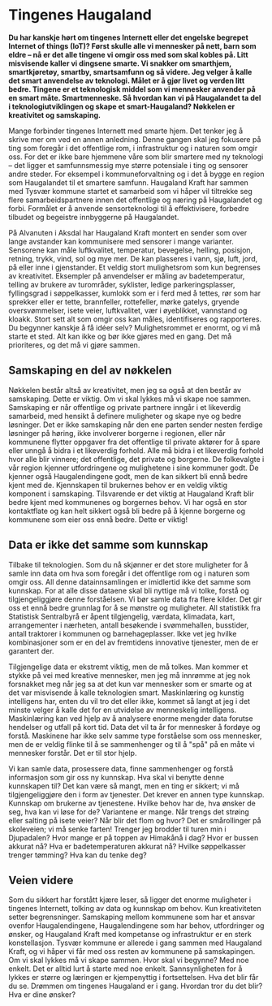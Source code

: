 # Tingenes Haugaland

**Du har kanskje hørt om tingenes Internett eller det engelske begrepet Internet of things (IoT)? Først skulle alle vi mennesker på nett, barn som eldre – nå er det alle tingene vi omgir oss med som skal kobles på. Litt misvisende kaller vi dingsene smarte. Vi snakker om smarthjem, smartkjøretøy, smartby, smartsamfunn og så videre. Jeg velger å kalle det smart anvendelse av teknologi. Målet er å gjør livet og verden litt bedre. Tingene er et teknologisk middel som vi mennesker anvender på en smart måte. Smartmenneske. Så hvordan kan vi på Haugalandet ta del i teknologiutviklingen og skape et smart-Haugaland? Nøkkelen er kreativitet og samskaping.**

Mange forbinder tingenes Internett med smarte hjem. Det tenker jeg å skrive mer om ved en annen anledning. Denne gangen skal jeg fokusere på ting som foregår i det offentlige rom, i infrastruktur og i naturen som omgir oss. For det er ikke bare hjemmene våre som blir smartere med ny teknologi – det ligger et samfunnsmessig mye større potensiale i ting og sensorer andre steder. For eksempel i kommuneforvaltning og i det å bygge en region som Haugalandet til et smartere samfunn. Haugaland Kraft har sammen med Tysvær kommune startet et samarbeid som vi håper vil tiltrekke seg flere samarbeidspartnere innen det offentlige og næring på Haugalandet og forbi. Formålet er å anvende sensorteknologi til å effektivisere, forbedre tilbudet og begeistre innbyggerne på Haugalandet.

På Alvanuten i Aksdal har Haugaland Kraft montert en sender som over lange avstander kan kommunisere med sensorer i mange varianter. Sensorene kan måle luftkvalitet, temperatur, bevegelse, helling, posisjon, retning, trykk, vind, sol og mye mer. De kan plasseres i vann, sjø, luft, jord, på eller inne i gjenstander. Et veldig stort mulighetsrom som kun begrenses av kreativitet. Eksempler på anvendelser er måling av badetemperatur, telling av brukere av turområder, syklister, ledige parkeringsplasser, fyllingsgrad i søppelkasser, kumlokk som er i ferd med å tettes, rør som har sprekker eller er tette, brannfeller, rottefeller, mørke gatelys, gryende oversvømmelser, isete veier, luftkvalitet, vær i øyeblikket, vannstand og kloakk. Stort sett alt som omgir oss kan måles, identifiseres og rapporteres. Du begynner kanskje å få idéer selv? Mulighetsrommet er enormt, og vi må starte et sted. Alt kan ikke og bør ikke gjøres med en gang. Det må prioriteres, og det må vi gjøre sammen.

## Samskaping en del av nøkkelen

Nøkkelen består altså av kreativitet, men jeg sa også at den består av samskaping. Dette er viktig. Om vi skal lykkes må vi skape noe sammen. Samskaping er når offentlige og private partnere inngår i et likeverdig samarbeid, med hensikt å definere muligheter og skape nye og bedre løsninger. Det er ikke samskaping når den ene parten sender nesten ferdige løsninger på høring, ikke involverer borgerne i regionen, eller når kommunene flytter oppgaver fra det offentlige til private aktører for å spare eller unngå å bidra i et likeverdig forhold. Alle må bidra i et likeverdig forhold hvor alle blir vinnere; det offentlige, det private og borgerne. De folkevalgte i vår region kjenner utfordringene og mulighetene i sine kommuner godt. De kjenner også Haugalendingene godt, men de kan sikkert bli ennå bedre kjent med de. Kjennskapen til brukernes behov er en veldig viktig komponent i samskaping. Tilsvarende er det viktig at Haugaland Kraft blir bedre kjent med kommunenes og borgernes behov. Vi har også en stor kontaktflate og kan helt sikkert også bli bedre på å kjenne borgerne og kommunene som eier oss ennå bedre. Dette er viktig!

## Data er ikke det samme som kunnskap

Tilbake til teknologien. Som du nå skjønner er det store muligheter for å samle inn data om hva som foregår i det offentlige rom og i naturen som omgir oss. All denne datainnsamlingen er imidlertid ikke det samme som kunnskap. For at alle disse dataene skal bli nyttige må vi tolke, forstå og tilgjengeliggjøre denne forståelsen. Vi bør samle data fra flere kilder. Det gir oss et ennå bedre grunnlag for å se mønstre og muligheter. All statistikk fra Statistisk Sentralbyrå er åpent tilgjengelig, værdata, klimadata, kart, arrangementer i nærheten, antall besøkende i svømmehallen, busstider, antall traktorer i kommunen og barnehageplasser. Ikke vet jeg hvilke kombinasjoner som er en del av fremtidens innovative tjenester, men de er garantert der.

Tilgjengelige data er ekstremt viktig, men de må tolkes. Man kommer et stykke på vei med kreative mennesker, men jeg må innrømme at jeg nok forsnakket meg når jeg sa at det kun var mennesker som er smarte og at det var misvisende å kalle teknologien smart. Maskinlæring og kunstig intelligens har, enten du vil tro det eller ikke, kommet så langt at jeg i det minste velger å kalle det for en utvidelse av menneskelig intelligens. Maskinlæring kan ved hjelp av å analysere enorme mengder data forutse hendelser og utfall på kort tid. Data det vil ta år for mennesker å fordøye og forstå. Maskinene har ikke selv samme type forståelse som oss mennesker, men de er veldig flinke til å se sammenhenger og til å "spå" på en måte vi mennesker forstår. Det er til stor hjelp.

Vi kan samle data, prosessere data, finne sammenhenger og forstå informasjon som gir oss ny kunnskap. Hva skal vi benytte denne kunnskapen til? Det kan være så mangt, men en ting er sikkert; vi må tilgjengeliggjøre den i form av tjenester. Det krever en annen type kunnskap. Kunnskap om brukerne av tjenestene. Hvilke behov har de, hva ønsker de seg, hva kan vi løse for de? Variantene er mange. Når trengs det strøing eller salting på isete veier? Når blir det flom og hvor? Det er smårollinger på skoleveien; vi må senke farten! Trenger jeg brodder til turen min i Djupadalen? Hvor mange er på toppen av Himakånå i dag? Hvor er bussen akkurat nå? Hva er badetemperaturen akkurat nå? Hvilke søppelkasser trenger tømming? Hva kan du tenke deg?

## Veien videre

Som du sikkert har forstått kjære leser, så ligger det enorme muligheter i tingenes Internett, tolking av data og kunnskap om behov. Kun kreativiteten setter begrensninger. Samskaping mellom kommunene som har et ansvar ovenfor Haugalendingene, Haugalendingene som har behov, utfordringer og ønsker, og Haugaland Kraft med kompetanse og infrastruktur er en sterk konstellasjon. Tysvær kommune er allerede i gang sammen med Haugaland Kraft, og vi håper vi får med oss resten av kommunene på samskapingen. Om vi skal lykkes må vi skape sammen. Hvor skal vi begynne? Med noe enkelt. Det er alltid lurt å starte med noe enkelt. Sannsynligheten for å lykkes er større og læringen er kjempenyttig i fortsettelsen. Hva det blir får du se. Drømmen om tingenes Haugaland er i gang. Hvordan tror du det blir? Hva er dine ønsker?





